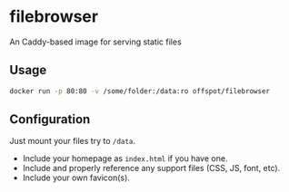 # filebrowser

An Caddy-based image for serving static files

## Usage

```sh
docker run -p 80:80 -v /some/folder:/data:ro offspot/filebrowser
```

## Configuration

Just mount your files try to `/data`.

- Include your homepage as `index.html` if you have one.
- Include and properly reference any support files (CSS, JS, font, etc).
- Include your own favicon(s).
